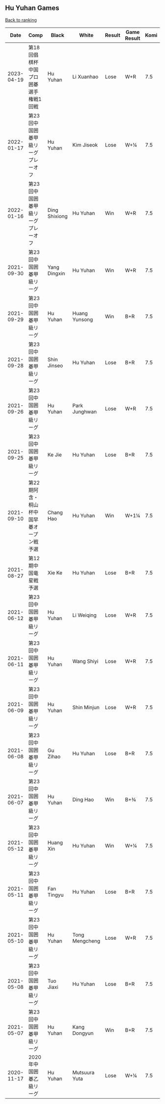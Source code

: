 ## Hu Yuhan Games

[Back to ranking](../../index.md)




| **Date** | **Comp** | **Black** | **White** | **Result** | **Game Result** | **Komi** | **Rating** | **Diff** | 
| --- | --- | --- | --- | --- | --- | --- | --- | --- |
| 2023-04-19 | 第18回倡棋杯中国プロ囲碁選手権戦1回戦 | Hu Yuhan | Li Xuanhao | Lose | W+R | 7.5 | 3412 | 0 | 
| 2022-01-17 | 第23回中国囲碁甲級リーグプレーオフ | Hu Yuhan | Kim Jiseok | Lose | W+¼ | 7.5 | 3412 | -14 | 
| 2022-01-16 | 第23回中国囲碁甲級リーグプレーオフ | Ding Shixiong | Hu Yuhan | Win | W+R | 7.5 | 3426 | 71 | 
| 2021-09-30 | 第23回中国囲碁甲級リーグ | Yang Dingxin | Hu Yuhan | Win | W+R | 7.5 | 3355 | 51 | 
| 2021-09-29 | 第23回中国囲碁甲級リーグ | Hu Yuhan | Huang Yunsong | Win | B+R | 7.5 | 3304 | 63 | 
| 2021-09-28 | 第23回中国囲碁甲級リーグ | Shin Jinseo | Hu Yuhan | Lose | B+R | 7.5 | 3241 | -11 | 
| 2021-09-26 | 第23回中国囲碁甲級リーグ | Hu Yuhan | Park Junghwan | Lose | W+R | 7.5 | 3252 | 3 | 
| 2021-09-25 | 第23回中国囲碁甲級リーグ | Ke Jie | Hu Yuhan | Lose | B+R | 7.5 | 3249 | -20 | 
| 2021-09-10 | 第22期阿含・桐山杯中国早碁オープン戦予選 | Chang Hao | Hu Yuhan | Win | W+1¼ | 7.5 | 3269 | 41 | 
| 2021-08-27 | 第12期中国竜星戦予選 | Xie Ke | Hu Yuhan | Lose | B+R | 7.5 | 3228 | 56 | 
| 2021-06-12 | 第23回中国囲碁甲級リーグ | Hu Yuhan | Li Weiqing | Lose | W+R | 7.5 | 3172 | -14 | 
| 2021-06-11 | 第23回中国囲碁甲級リーグ | Hu Yuhan | Wang Shiyi | Lose | W+R | 7.5 | 3186 | -37 | 
| 2021-06-09 | 第23回中国囲碁甲級リーグ | Hu Yuhan | Shin Minjun | Lose | W+R | 7.5 | 3223 | -22 | 
| 2021-06-08 | 第23回中国囲碁甲級リーグ | Gu Zihao | Hu Yuhan | Lose | B+R | 7.5 | 3245 | -1 | 
| 2021-06-07 | 第23回中国囲碁甲級リーグ | Hu Yuhan | Ding Hao | Win | B+¾ | 7.5 | 3246 | 159 | 
| 2021-05-12 | 第23回中国囲碁甲級リーグ | Huang Xin | Hu Yuhan | Win | W+¼ | 7.5 | 3087 | 120 | 
| 2021-05-11 | 第23回中国囲碁甲級リーグ | Fan Tingyu | Hu Yuhan | Lose | B+R | 7.5 | 2967 | -16 | 
| 2021-05-10 | 第23回中国囲碁甲級リーグ | Hu Yuhan | Tong Mengcheng | Lose | W+R | 7.5 | 2983 | -14 | 
| 2021-05-08 | 第23回中国囲碁甲級リーグ | Tuo Jiaxi | Hu Yuhan | Lose | B+R | 7.5 | 2997 | -19 | 
| 2021-05-07 | 第23回中国囲碁甲級リーグ | Hu Yuhan | Kang Dongyun | Win | B+R | 7.5 | 3016 | 349 | 
| 2020-11-17 | 2020年中国囲碁乙級リーグ | Hu Yuhan | Mutsuura Yuta | Lose | W+¼ | 7.5 | 2667 | missing |




